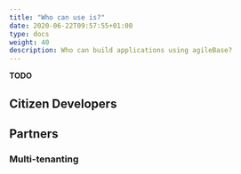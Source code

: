 ```yaml
---
title: "Who can use is?"
date: 2020-06-22T09:57:55+01:00
type: docs
weight: 40
description: Who can build applications using agileBase?
---
```

**TODO**

## Citizen Developers

## Partners
### Multi-tenanting